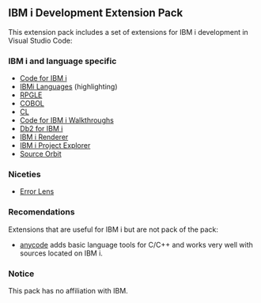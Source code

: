 ## IBM i Development Extension Pack

This extension pack includes a set of extensions for IBM i development in Visual Studio Code:

### IBM i and language specific

* [Code for IBM i](https://marketplace.visualstudio.com/items?itemName=HalcyonTechLtd.code-for-ibmi)
* [IBMi Languages](https://marketplace.visualstudio.com/items?itemName=barrettotte.ibmi-languages) (highlighting)
* [RPGLE](https://marketplace.visualstudio.com/items?itemName=HalcyonTechLtd.vscode-rpgle)
* [COBOL](https://marketplace.visualstudio.com/items?itemName=bitlang.cobol)
* [CL](https://marketplace.visualstudio.com/items?itemName=IBM.vscode-clle)
* [Code for IBM i Walkthroughs](https://marketplace.visualstudio.com/items?itemName=HalcyonTechLtd.vscode-ibmi-walkthroughs)
* [Db2 for IBM i](https://marketplace.visualstudio.com/items?itemName=HalcyonTechLtd.vscode-db2i)
* [IBM i Renderer](https://marketplace.visualstudio.com/items?itemName=HalcyonTechLtd.vscode-displayfile)
* [IBM i Project Explorer](https://marketplace.visualstudio.com/items?itemName=IBM.vscode-ibmi-projectexplorer)
* [Source Orbit](https://marketplace.visualstudio.com/items?itemName=IBM.vscode-sourceorbit)

### Niceties

* [Error Lens](https://marketplace.visualstudio.com/items?itemName=usernamehw.errorlens)

### Recomendations

Extensions that are useful for IBM i but are not pack of the pack:

* [anycode](https://marketplace.visualstudio.com/items?itemName=ms-vscode.anycode) adds basic language tools for C/C++ and works very well with sources located on IBM i.

### Notice

This pack has no affiliation with IBM.
